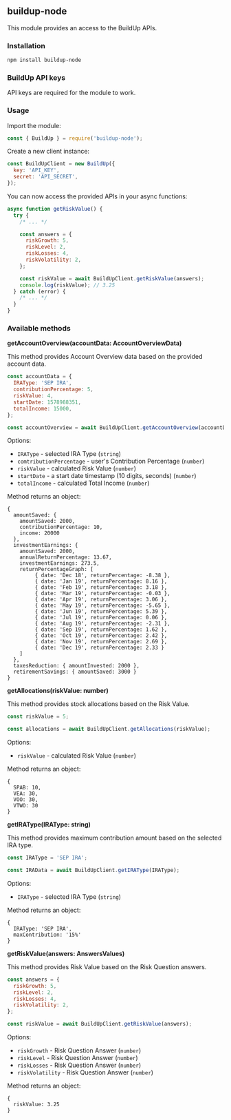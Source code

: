 ## buildup-node

This module provides an access to the BuildUp APIs.

### Installation

```bash
npm install buildup-node
```

### BuildUp API keys

API keys are required for the module to work.

### Usage

Import the module:

```javascript
const { BuildUp } = require('buildup-node');
```

Create a new client instance:

```javascript
const BuildUpClient = new BuildUp({
  key: 'API_KEY',
  secret: 'API_SECRET',
});
```

You can now access the provided APIs in your async functions:

```javascript
async function getRiskValue() {
  try {
    /* ... */

    const answers = {
      riskGrowth: 5,
      riskLevel: 2,
      riskLosses: 4,
      riskVolatility: 2,
    };

    const riskValue = await BuildUpClient.getRiskValue(answers);
    console.log(riskValue); // 3.25
  } catch (error) {
    /* ... */
  }
}
```

### Available methods

**getAccountOverview(accountData: AccountOverviewData)**

This method provides Account Overview data based on the provided account data.

```javascript
const accountData = { 
  IRAType: 'SEP IRA',
  contributionPercentage: 5,
  riskValue: 4,
  startDate: 1578988351,
  totalIncome: 15000,
};

const accountOverview = await BuildUpClient.getAccountOverview(accountData);
```

Options:

- `IRAType` - selected IRA Type (`string`)
- `comtributionPercentage` - user's Contribution Percentage (`number`)
- `riskValue` - calculated Risk Value (`number`)
- `startDate` - a start date timestamp (10 digits, seconds) (`number`)
- `totalIncome` - calculated Total Income (`number`)

Method returns an object:
```
{
  amountSaved: {
    amountSaved: 2000,
    contributionPercentage: 10,
    income: 20000
  },
  investmentEarnings: {
    amountSaved: 2000,
    annualReturnPercentage: 13.67,
    investmentEarnings: 273.5,
    returnPercentageGraph: [
         { date: 'Dec 18', returnPercentage: -8.38 },
         { date: 'Jan 19', returnPercentage: 8.16 },
         { date: 'Feb 19', returnPercentage: 3.18 },
         { date: 'Mar 19', returnPercentage: -0.03 },
         { date: 'Apr 19', returnPercentage: 3.06 },
         { date: 'May 19', returnPercentage: -5.65 },
         { date: 'Jun 19', returnPercentage: 5.39 },
         { date: 'Jul 19', returnPercentage: 0.06 },
         { date: 'Aug 19', returnPercentage: -2.31 },
         { date: 'Sep 19', returnPercentage: 1.62 },
         { date: 'Oct 19', returnPercentage: 2.42 },
         { date: 'Nov 19', returnPercentage: 2.69 },
         { date: 'Dec 19', returnPercentage: 2.33 }
    ]
  },
  taxesReduction: { amountInvested: 2000 },
  retirementSavings: { amountSaved: 3000 }
}
```

**getAllocations(riskValue: number)**

This method provides stock allocations based on the Risk Value.

```javascript
const riskValue = 5;

const allocations = await BuildUpClient.getAllocations(riskValue);
```

Options:

- `riskValue` - calculated Risk Value (`number`)

Method returns an object:
```
{
  SPAB: 10,
  VEA: 30,
  VOO: 30,
  VTWO: 30
}
```

**getIRAType(IRAType: string)**

This method provides maximum contribution amount based on the selected IRA type.

```javascript
const IRAType = 'SEP IRA';

const IRAData = await BuildUpClient.getIRAType(IRAType);
```

Options:

- `IRAType` - selected IRA Type (`string`)

Method returns an object:
```
{
  IRAType: 'SEP IRA',
  maxContribution: '15%'
}
```

**getRiskValue(answers: AnswersValues)**

This method provides Risk Value based on the Risk Question answers.

```javascript
const answers = {
  riskGrowth: 5,
  riskLevel: 2,
  riskLosses: 4,
  riskVolatility: 2,
};

const riskValue = await BuildUpClient.getRiskValue(answers);
```

Options:

- `riskGrowth` - Risk Question Answer (`number`)
- `riskLevel` - Risk Question Answer (`number`)
- `riskLosses` - Risk Question Answer (`number`)
- `riskVolatility` - Risk Question Answer (`number`)

Method returns an object:
```
{
  riskValue: 3.25
}
```
